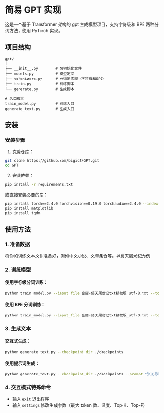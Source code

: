 # 简易 GPT 实现

这是一个基于 Transformer 架构的 gpt 生成模型项目，支持字符级和 BPE 两种分词方法，使用 PyTorch 实现。

## 项目结构

```
gpt/
│
├── __init__.py        # 包初始化文件
├── models.py          # 模型定义
├── tokenizers.py      # 分词器实现（字符级和BPE）
├── train.py           # 训练脚本
└── generate.py        # 生成脚本

# 入口脚本
train_model.py         # 训练入口
generate_text.py       # 生成入口
```

## 安装

### 安装步骤

1. 克隆仓库：

```bash
git clone https://github.com/bigict/GPT.git
cd GPT
```

2. 安装依赖：

```bash
pip install -r requirements.txt
```

或直接安装必要的库：

```bash
pip install torch==2.4.0 torchvision==0.19.0 torchaudio==2.4.0 --index-url https://download.pytorch.org/whl/cu118
pip install matplotlib
pip install tqdm
```

## 使用方法

### 1. 准备数据

将你的训练文本文件准备好，例如中文小说、文章集合等。以倚天屠龙记为例

### 2. 训练模型

#### 使用字符级分词训练：

```bash
python train_model.py --input_file 金庸-倚天屠龙记txt精校版_utf-8.txt --tokenizer char
```

#### 使用 BPE 分词训练：

```bash
python train_model.py --input_file 金庸-倚天屠龙记txt精校版_utf-8.txt --tokenizer bpe --vocab_size 5000
```

### 3. 生成文本

#### 交互式生成：

```bash
python generate_text.py --checkpoint_dir ./checkpoints
```

#### 使用提示词生成：

```bash
python generate_text.py --checkpoint_dir ./checkpoints --prompt "张无忌说：" --max_tokens 1000
```

### 4. 交互模式特殊命令

- 输入 `exit` 退出程序
- 输入 `settings` 修改生成参数（最大 token 数、温度、Top-K、Top-P）

